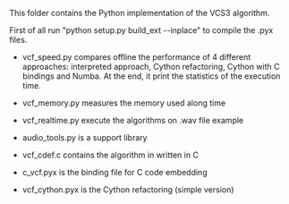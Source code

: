 This folder contains the Python implementation of the VCS3 algorithm.

First of all run "python setup.py build_ext --inplace" to compile the .pyx files.

- vcf_speed.py compares offline the performance of 4 different approaches: interpreted approach, Cython refactoring, Cython with C bindings and Numba. At the end, it print the statistics of the execution time.

- vcf_memory.py measures the memory used along time

- vcf_realtime.py execute the algorithms on .wav file example

- audio_tools.py is a support library

- vcf_cdef.c contains the algorithm in written in C
- c_vcf.pyx is the binding file for C code embedding

- vcf_cython.pyx is the Cython refactoring (simple version)

